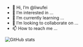 - 👋 Hi, I’m @liwufei
- 👀 I’m interested in ...
- 🌱 I’m currently learning ...
- 💞️ I’m looking to collaborate on ...
- 📫 How to reach me ...

![GitHub stats](https://github-readme-stats.vercel.app/api?username=liwufei)
